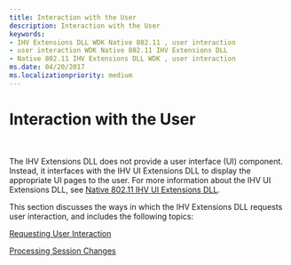 ```yaml
---
title: Interaction with the User
description: Interaction with the User
keywords:
- IHV Extensions DLL WDK Native 802.11 , user interaction
- user interaction WDK Native 802.11 IHV Extensions DLL
- Native 802.11 IHV Extensions DLL WDK , user interaction
ms.date: 04/20/2017
ms.localizationpriority: medium
---
```


# Interaction with the User




 

The IHV Extensions DLL does not provide a user interface (UI) component. Instead, it interfaces with the IHV UI Extensions DLL to display the appropriate UI pages to the user. For more information about the IHV UI Extensions DLL, see [Native 802.11 IHV UI Extensions DLL](native-802-11-ihv-ui-extensions-dll2.md).

This section discusses the ways in which the IHV Extensions DLL requests user interaction, and includes the following topics:

[Requesting User Interaction](requesting-user-interaction.md)

[Processing Session Changes](processing-session-changes.md)

 

 





